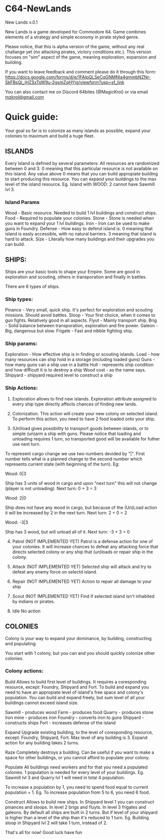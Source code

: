 # C64-NewLands
New Lands v.0.1

New Lands is a game developed for Commodore 64. 
Game combines elements of a strategy and simple economy in pirate styled genre. 

Please notice, that this is alpha version of the game, without any real challange yet (no attacking pirates, victory conditions etc.).
This version focuses on "sim" aspect of the game, meaning exploration, expansion and building.

If you want to leave feedback and comment please do it through this form:
https://docs.google.com/forms/d/e/1FAIpQLSeCqGNMNIa4gmmbNZNr-SkFBsQi_jHZSxTsW9u-2gsmZqHYjg/viewform?usp=sf_link

You can also contact me on Discord 64bites (@MagicKrol) or via email mzkrol@gmail.com

# Quick guide:

Your goal so far is to colonize as many islands as possible, expand your colonies to maximum and build a huge fleet.

## ISLANDS

Every Island is defined by several parameters:
All resources are randomized between 0 and 3. 
0 meaning that this particular resource is not available on this island. 
Any value above 0 means that you can build appropiate building to start producing this resource. You can expand your buildings to the max level of the island resource. Eg. Island with WOOD: 2 cannot have Sawmill lvl 3. 

### Island Params

Wood - Basic resource. Needed to build 1 lvl buildings and construct ships. 
Food - Required to populate your colonies. 
Stone - Stone is needed when you want to expand your 1 lvl buildings. 
Iron - Iron can be used to make guns in Foundry. 
Defense - How easy to defend island is. 0 meaning that island is easly accessible, with no natural barriers. 3 meaning that island is hard to attack. 
Size - Literally how many buildings and their upgrades you can build. 

## SHIPS:

Ships are your basic tools to shape your Empire. Some are good in exploration and scouting, others in transporation and finally in battles. 

There are 6 types of ships.

### Ship types:

Pinance - Very small, quick ship. It's perfect for exploration and scouting missions. Should avoid battles. 
Sloop - Your first choice, when it comes to gun fights. Relatively good in all aspects. 
Flyut - Mainly transport ship. 
Brig - Solid balance between transporation, exploration and fire power. 
Galeon - Big, dangerous but slow. 
Frigate - Fast and nibble fighting ship. 

### Ship params:

Exploration - How effective ship is in finding or scouting islands. 
Load - how many resources can ship hold in a storage (including loaded guns)
Guns - how many guns can a ship use in a battle
Hull - represents ship condition and how difficult it is to destroy a ship
Wood cost - as the name says. 
Shipyard - shipyard required level to construct a ship

### Ship Actions:

1. Exploration allows to find new islands. Exploration attribute assigned to every ship type directly affects chances of finding new lands. 

2. Colonization. This action will create your new colony on selected island. To perform this action, you need to have 2 food loaded onto your ship. 

3. (Un)load gives possibility to transport goods between islands, or to simple (un)arm a ship with guns. Please notice that loading and unloading requires 1 turn, so transported good will be available for futher use next turn. 

To represent cargo change we use two numbers devided by "|". First number tells what is a planned change to the second number which represents current state (with beginning of the turn). Eg:

Wood: 0|3

Ship has 3 units of wood in cargo and upon "next turn" this will not change (player is not unloading).
Next turn: 0 + 3 = 3

Wood: 2|0

Ship does not have any wood in cargo, but because of the (Un)Load action it will be increased by 2 in the next turn.
Next turn: 2 + 0 = 2

Wood: -3|3

Ship has 3 wood, but will unload all of it.
Next turn: -3 + 3 = 0

4. Patrol (NOT IMPLEMENTED YET)
Patrol is a defense action for one of your colonies. It will increase chances to defeat any attacking force that directs selected colony or any ship that (un)loads or repair ship in the colony.

5. Attack (NOT IMPLEMENTED YET)
Selected ship will attack and try to defeat any enemy force on selectd island. 

6. Repair (NOT IMPLEMENTED YET)
Action to repair all damage to your ship 

7. Scout (NOT IMPLEMENTED YET)
Find if selected island isn't inhabited by indians or pirates. 

7. Idle 
No action

## COLONIES

Colony is your way to expand your dominance, by building, constructing and populating. 

You start with 1 colony, but you can and you should quickly colonize other colonies. 

### Colony actions:

Build
Allows to build first level of buildings. It requires a coresponding resource, except: Foundry, Shipyard and Fort.
To build and expand you need to have an appropiate level of island's free space and colony's population. 
You can build and expand freely, but sum level of all your buildings cannot exceed island size.

Sawmill - produces wood
Farm - produces food
Quarry - produces stone
Iron mine - produces iron
Foundry - converts iron to guns
Shipyard - constructs ships
Fort - increases defense of the island 

Expand
Upgrade existing building, to the level of coresponding resource, except: Foundry, Shipyard, Fort.
Max level of any building is 3. 
Expand action for any building takes 2 turns. 

Raze
Completely destroys a building. Can be useful if you want to make a space for other buildings, or you cannot afford to populate your colony.

Populate
All buildings need workers and for that you need a populated colonies. 1 population is needed for every level of your buildings. 
Eg. Sawmill lvl 3 and Quarry lvl 1 will need in total 4 population. 

To increase a population by 1, you need to spend food equal to current population + 1. Eg. 
To increase population from 5 to 6, you need 6 food. 

Construct
Allows to build new ships. 
In Shipyard level 1 you can construct pinances and sloops. In level 2 brigs and fluyts. In level 3 frigates and galeons. 
By default all ships are built in 2 turns. But if level of your shipyard is higher than a level of the ship than it's reduced to 1 turn. Eg. Building sloop in Shipyard lvl 2 will take 1 turn, instead of 2. 

That's all for now! 
Good luck have fun
